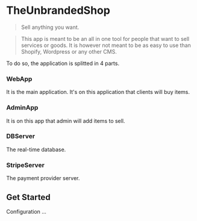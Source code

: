 # TheUnbrandedShop

> Sell anything you want.

> This app is meant to be an all in one tool for people that want to sell services or goods. It is however not meant to be as easy to use than Shopify, Wordpress or any other CMS.

To do so, the application is splitted in 4 parts.

### WebApp

It is the main application. It's on this application that clients will buy items.

### AdminApp

It is on this app that admin will add items to sell.

### DBServer

The real-time database.

### StripeServer

The payment provider server.

## Get Started

Configuration ...
